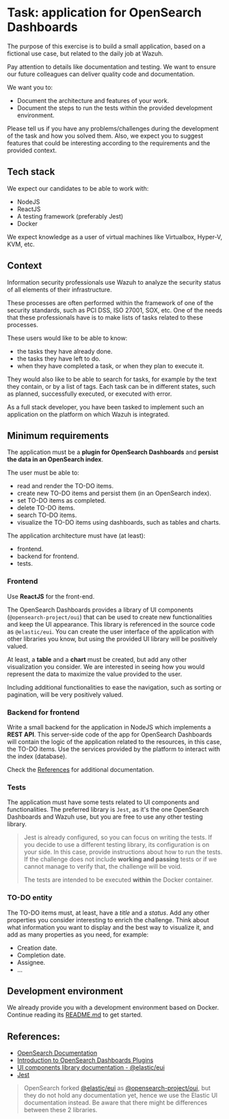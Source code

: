 # Task: application for OpenSearch Dashboards

The purpose of this exercise is to build a small application, based on a fictional use
case, but related to the daily job at Wazuh.

Pay attention to details like documentation and testing. We want to ensure our future
colleagues can deliver quality code and documentation.

We want you to:

-   Document the architecture and features of your work.
-   Document the steps to run the tests within the provided development environment.

Please tell us if you have any problems/challenges during the development of the task
and how you solved them. Also, we expect you to suggest features that could be
interesting according to the requirements and the provided context.

## Tech stack

We expect our candidates to be able to work with:

-   NodeJS
-   ReactJS
-   A testing framework (preferably Jest)
-   Docker

We expect knowledge as a user of virtual machines like Virtualbox, Hyper-V, KVM, etc.

## Context

Information security professionals use Wazuh to analyze the security status of all
elements of their infrastructure.

These processes are often performed within the framework of one of the security
standards, such as PCI DSS, ISO 27001, SOX, etc. One of the needs that these
professionals have is to make lists of tasks related to these processes.

These users would like to be able to know:

-   the tasks they have already done.
-   the tasks they have left to do.
-   when they have completed a task, or when they plan to execute it.

They would also like to be able to search for tasks, for example by the text they contain,
or by a list of tags. Each task can be in different states, such as planned, successfully
executed, or executed with error.

As a full stack developer, you have been tasked to implement such an application on the
platform on which Wazuh is integrated.

## Minimum requirements

The application must be a **plugin for OpenSearch Dashboards** and **persist the data
in an OpenSearch index**.

The user must be able to:

-   read and render the TO-DO items.
-   create new TO-DO items and persist them (in an OpenSearch index).
-   set TO-DO items as completed.
-   delete TO-DO items.
-   search TO-DO items.
-   visualize the TO-DO items using dashboards, such as tables and charts.

The application architecture must have (at least):

-   frontend.
-   backend for frontend.
-   tests.

### Frontend

Use **ReactJS** for the front-end.

The OpenSearch Dashboards provides a library of UI components (`@opensearch-project/oui`)
that can be used to create new functionalities and keep the UI appearance. This library
is referenced in the source code as `@elastic/eui`. You can create the user interface
of the application with other libraries you know, but using the provided UI library will
be positively valued.

At least, a **table** and a **chart** must be created, but add any other visualization
you consider. We are interested in seeing how you would represent the data to maximize
the value provided to the user.

Including additional functionalities to ease the navigation, such as sorting or
pagination, will be very positively valued.

### Backend for frontend

Write a small backend for the application in NodeJS which implements a **REST API**.
This server-side code of the app for OpenSearch Dashboards will contain the logic of the
application related to the resources, in this case, the TO-DO items. Use the services
provided by the platform to interact with the index (database).

Check the [References](#references) for additional documentation.

### Tests

The application must have some tests related to UI components and functionalities. The
preferred library is `Jest`, as it's the one OpenSearch Dashboards and Wazuh use, but you
are free to use any other testing library.

> Jest is already configured, so you can focus on writing the tests. If you decide to use
> a different testing library, its configuration is on your side. In this case, provide
> instructions about how to run the tests.
> If the challenge does not include **working and passing** tests or if we cannot manage
> to verify that, the challenge will be void.
>
> The tests are intended to be executed **within** the Docker container.

### TO-DO entity

The TO-DO items must, at least, have a _title_ and a _status_. Add any other properties
you consider interesting to enrich the challenge. Think about what information you want
to display and the best way to visualize it, and add as many properties as you need, for
example:

-   Creation date.
-   Completion date.
-   Assignee.
-   ...

## Development environment

We already provide you with a development environment based on Docker. Continue reading
its [README.md](./dev_environment/README.md) to get started.

## References:

-   [OpenSearch Documentation](https://opensearch.org/docs/2.4)
-   [Introduction to OpenSearch Dashboards Plugins](https://opensearch.org/blog/dashboards-plugins-intro)
-   [UI components library documentation - @elastic/eui](https://eui.elastic.co/v34.6.0)
-   [Jest](https://jestjs.io)

> OpenSearch forked [@elastic/eui](https://github.com/elastic/eui) as
> [@opensearch-project/oui](https://github.com/opensearch-project/oui), but they do not
> hold any documentation yet, hence we use the Elastic UI documentation instead. Be aware
> that there might be differences between these 2 libraries.
